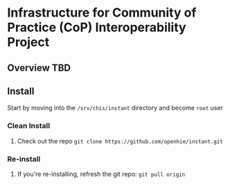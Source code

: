 # Infrastructure for Community of Practice (CoP) Interoperability Project

## Overview TBD

## Install

Start by moving into the `/srv/chis/instant` directory and become `root` user

### Clean Install

1. Check out the repo `git clone https://github.com/openhie/instant.git`

### Re-install

1. If you're re-installing, refresh the git repo: `git pull origin`